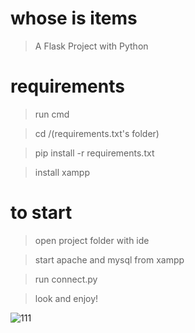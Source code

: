 # whose is items

> A Flask Project with Python

# requirements

> run cmd

> cd /(requirements.txt's folder)

> pip install -r requirements.txt

> install xampp

# to start

> open project folder with ide

> start apache and mysql from xampp

> run connect.py

> look and enjoy!

![111](https://user-images.githubusercontent.com/76816180/181911424-2373d467-db3b-4423-b64d-3dcd743c7d31.png)
